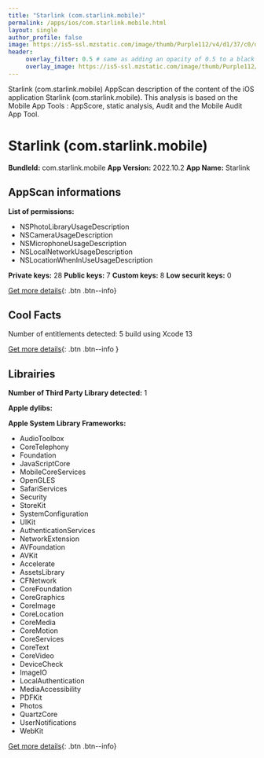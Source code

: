 ```yaml
---
title: "Starlink (com.starlink.mobile)"
permalink: /apps/ios/com.starlink.mobile.html
layout: single
author_profile: false
image: https://is5-ssl.mzstatic.com/image/thumb/Purple112/v4/d1/37/c0/d137c09d-abe5-5793-aff9-1b85f42c2a9e/AppIcon-0-0-1x_U007emarketing-0-0-0-10-0-0-sRGB-0-0-0-GLES2_U002c0-512MB-85-220-0-0.png/512x512bb.jpg
header: 
     overlay_filter: 0.5 # same as adding an opacity of 0.5 to a black background
     overlay_image: https://is5-ssl.mzstatic.com/image/thumb/Purple112/v4/d1/37/c0/d137c09d-abe5-5793-aff9-1b85f42c2a9e/AppIcon-0-0-1x_U007emarketing-0-0-0-10-0-0-sRGB-0-0-0-GLES2_U002c0-512MB-85-220-0-0.png/512x512bb.jpg
---
```

Starlink (com.starlink.mobile) AppScan description of the content of the iOS application Starlink (com.starlink.mobile). This analysis is based on the Mobile App Tools : AppScore, static analysis, Audit and the Mobile Audit App Tool.

# Starlink (com.starlink.mobile)

**BundleId:** com.starlink.mobile
**App Version:** 2022.10.2
**App Name:** Starlink


## AppScan informations 

**List of permissions:** 
- NSPhotoLibraryUsageDescription
- NSCameraUsageDescription
- NSMicrophoneUsageDescription
- NSLocalNetworkUsageDescription
- NSLocationWhenInUseUsageDescription
  
  
**Private keys:** 28
**Public keys:** 7
**Custom keys:** 8
**Low securit keys:** 0
  
[Get more details](/pricing.html){: .btn .btn--info}

## Cool Facts

Number of entitlements detected: 5
build using Xcode 13
  
[Get more details](/pricing.html){: .btn .btn--info }

## Librairies 
**Number of Third Party Library detected:** 1


**Apple dylibs:**


**Apple System Library Frameworks:**
- AudioToolbox
- CoreTelephony
- Foundation
- JavaScriptCore
- MobileCoreServices
- OpenGLES
- SafariServices
- Security
- StoreKit
- SystemConfiguration
- UIKit
- AuthenticationServices
- NetworkExtension
- AVFoundation
- AVKit
- Accelerate
- AssetsLibrary
- CFNetwork
- CoreFoundation
- CoreGraphics
- CoreImage
- CoreLocation
- CoreMedia
- CoreMotion
- CoreServices
- CoreText
- CoreVideo
- DeviceCheck
- ImageIO
- LocalAuthentication
- MediaAccessibility
- PDFKit
- Photos
- QuartzCore
- UserNotifications
- WebKit


  
[Get more details](/pricing.html){: .btn .btn--info}

